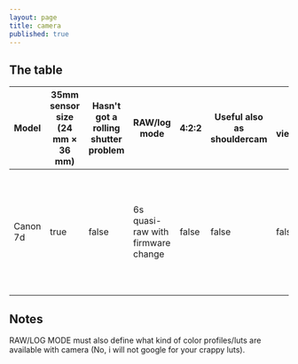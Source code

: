 ```yaml
---
layout: page
title: camera
published: true
---
```


## The table

| Model |35mm sensor size (24 mm × 36 mm) 	|  Hasn't got a rolling shutter problem 	|   RAW/log mode	| 4:2:2 |    Useful also as shouldercam	|  Real viewfinder | Can be wifi controled with Android tablet | Price 	| Lens mount | pros | cons |
| --- | --- | --- | --- | --- | --- | --- | --- | --- | --- | --- | --- |
|   Canon 7d	|true   	|false   	|  6s quasi-raw with firmware change 	| false | false  |false	| false (but there is usb way) | good | Canon EF/EF-S |  | old, can't really be considered HD (due to crappy h.264 recording format), no canon audio inputs. |

## Notes

RAW/LOG MODE must also define what kind of color profiles/luts are available with camera (No, i will not google for your crappy luts).
